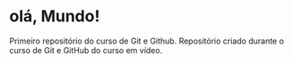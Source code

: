 # olá, Mundo!
Primeiro repositório do curso de Git e Github.
Repositório criado durante o curso de Git e GitHub do curso em vídeo.